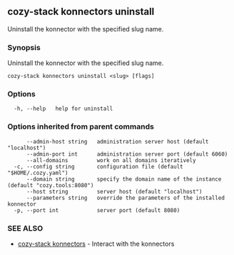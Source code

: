 ## cozy-stack konnectors uninstall

Uninstall the konnector with the specified slug name.

### Synopsis

Uninstall the konnector with the specified slug name.

```
cozy-stack konnectors uninstall <slug> [flags]
```

### Options

```
  -h, --help   help for uninstall
```

### Options inherited from parent commands

```
      --admin-host string   administration server host (default "localhost")
      --admin-port int      administration server port (default 6060)
      --all-domains         work on all domains iteratively
  -c, --config string       configuration file (default "$HOME/.cozy.yaml")
      --domain string       specify the domain name of the instance (default "cozy.tools:8080")
      --host string         server host (default "localhost")
      --parameters string   override the parameters of the installed konnector
  -p, --port int            server port (default 8080)
```

### SEE ALSO

* [cozy-stack konnectors](cozy-stack_konnectors.md)	 - Interact with the konnectors

